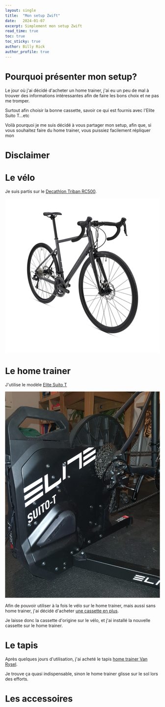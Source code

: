 ```yaml
---
layout: single
title:  "Mon setup Zwift"
date:   2024-01-07
excerpt: Simplement mon setup Zwift
read_time: true
toc: true
toc_sticky: true
author: Billy Rick
author_profile: true
---
```


# Pourquoi présenter mon setup?

Le jour où j'ai décidé d'acheter un home trainer, j'ai eu un peu de mal à trouver
des informations intéressantes afin de faire les bons choix et ne pas me tromper.

Surtout afin choisir la bonne cassette, savoir ce qui est fournis avec l'Elite Suito T...etc

Voilà pourquoi je me suis décidé à vous partager mon setup, afin que, si vous souhaitez faire du
home trainer, vous puissiez facilement répliquer mon 

# Disclaimer

# Le vélo

Je suis partis sur le [Decathlon Triban RC500](https://www.decathlon.fr/p/velo-route-cyclotouriste-triban-rc500-sora-prowheel-gris/_/R-p-344718?mc=8789435&c=gris).

![vélo](/assets/zwift-setup-velo.jpg)

# Le home trainer

J'utilise le modèle [Elite Suito T](https://www.decathlon.fr/p/home-trainer-interactif-elite-suito-t/_/R-p-X8794627)

![vélo](/assets/zwift-setup-suito.jpg)

Afin de pouvoir utiliser à la fois le vélo sur le home trainer, mais aussi sans home trainer,
j'ai décidé d'acheter [une cassette en plus](https://www.decathlon.fr/p/cassette-velo-9-vitesses-11x32/_/R-p-13540?mc=8298767).

Je laisse donc la cassette d'origine sur le vélo, et j'ai installé la nouvelle cassette sur
le home trainer.

# Le tapis

Après quelques jours d'utilisation, j'ai acheté le tapis [home trainer Van Rysel](https://www.decathlon.fr/p/tapis-home-trainer-flanders/_/R-p-329739?mc=8610591).

Je trouve ça quasi indispensable, sinon le home trainer glisse sur le sol lors des efforts.  

# Les accessoires
